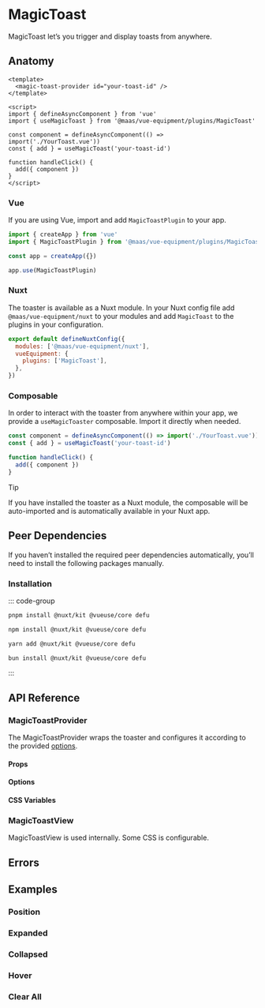 # MagicToast

MagicToast let’s you trigger and display toasts from anywhere.

<component-preview src="./demo/DefaultDemo.vue" />

<!--@include: @/apps/docs/src/content/snippets/overview.md-->

## Anatomy

```vue
<template>
  <magic-toast-provider id="your-toast-id" />
</template>

<script>
import { defineAsyncComponent } from 'vue'
import { useMagicToast } from '@maas/vue-equipment/plugins/MagicToast'

const component = defineAsyncComponent(() => import('./YourToast.vue'))
const { add } = useMagicToast('your-toast-id')

function handleClick() {
  add({ component })
}
</script>
```

<!--@include: @/apps/docs/src/content/snippets/installation.md-->

### Vue

If you are using Vue, import and add `MagicToastPlugin` to your app.

```js
import { createApp } from 'vue'
import { MagicToastPlugin } from '@maas/vue-equipment/plugins/MagicToast'

const app = createApp({})

app.use(MagicToastPlugin)
```

### Nuxt

The toaster is available as a Nuxt module. In your Nuxt config file add `@maas/vue-equipment/nuxt` to your modules and add `MagicToast` to the plugins in your configuration.

```js
export default defineNuxtConfig({
  modules: ['@maas/vue-equipment/nuxt'],
  vueEquipment: {
    plugins: ['MagicToast'],
  },
})
```

### Composable

In order to interact with the toaster from anywhere within your app, we provide a `useMagicToaster` composable. Import it directly when needed.

```js
const component = defineAsyncComponent(() => import('./YourToast.vue'))
const { add } = useMagicToast('your-toast-id')

function handleClick() {
  add({ component })
}
```

> [!TIP]
> If you have installed the toaster as a Nuxt module, the composable will be auto-imported and is automatically available in your Nuxt app.

## Peer Dependencies

If you haven’t installed the required peer dependencies automatically, you’ll need to install the following packages manually.

<ProseTable
  :columns="[
    { label: 'Package'},
  ]"
  :rows="[
    {
      items: [
        {
          label: '[@nuxt/kit](https://www.npmjs.com/package/@nuxt/kit)'
        }
      ]
    },
    {
      items: [
        {
          label: '[@vueuse/core](https://www.npmjs.com/package/@vueuse/core)'
        }
      ]
    },
    {
      items: [
        {
          label: '[defu](https://www.npmjs.com/package/defu)'
        }
      ]
    }
  ]"
/>

### Installation

::: code-group

```sh [pnpm]
pnpm install @nuxt/kit @vueuse/core defu
```

```sh [npm]
npm install @nuxt/kit @vueuse/core defu
```

```sh [yarn]
yarn add @nuxt/kit @vueuse/core defu
```

```sh [bun]
bun install @nuxt/kit @vueuse/core defu
```

:::

## API Reference

### MagicToastProvider

The MagicToastProvider wraps the toaster and configures it according to the provided [options](#options).

#### Props

<ProseTable 
  :columns="[
    { label: 'Prop' },
    { label: 'Type' },
    { label: 'Required' }
  ]"
  :rows="[
    {
      items: [
        {
          label: 'id',
          description: 'Providing an id is required. Can either be a string or a ref.'
        },
        {
          label: 'MaybeRef\<string\>',
          escape: true
        },
        {
          label: 'true'
        }
      ]
    },
    {
      items: [
        {
          label: 'options',
          description: 'Refer to the [options table](#options) for details.'
        },
        {
          label: 'MagicMenuOptions'
        },
        {
          label: 'false'
        }
      ]
    },
  ]"
/>

#### Options

<ProseTable 
  :columns="[
    { label: 'Option' },
    { label: 'Type' },
    { label: 'Default' }
  ]"
  :rows="[
    {
      items: [
        { 
          label: 'debug',
          description: 'Set to true to get visual feedback on positioning.'
        },
        { label: 'boolean' },
        { label: 'false' }
      ]
    },
    {
      items: [
        { 
          label: 'position',
          description: 'Set the toaster’s position relative to the viewport.'
        },
        { label: 'Position' },
        { label: 'bottom' }
      ]
    },
    {
      items: [
        { 
          label: 'duration',
          description: 'Duration in milliseconds before the toast auto-dismisses. Set to 0 to disable.'
        },
        { label: 'number' },
        { label: '0' }
      ]
    },
    {
      items: [
        {
          label: 'scrollLock',
          description: 'Lock body scroll when dragging a toast.'
        },
        { label: 'boolean | object' },
        { label: 'object' }
      ]
    },
    {
      items: [
        {
          label: 'scrollLock.padding',
          description: 'Locking the body scroll hides any permanently visible scrollbar. Adding a padding to fixed elements prevents them from shifting in this case.'
        },
        { label: 'boolean' },
        { label: 'true' }
      ]
    },
    {
      items: [
        {
          label: 'teleport.target',
          description: 'Specify the teleport target.'
        },
        { label: 'string' },
        { label: 'body' }
      ]
    },
    {
      items: [
        {
          label: 'teleport.disabled',
          description: 'Disable teleporting the toast completely.'
        },
        { label: 'boolean' },
        { label: 'false' }
      ]
    },
    {
      items: [
        {
          label: 'transition',
          description: 'Set the transition name for the toast.'
        },
        { label: 'string' },
        { label: 'magic-toast' }
      ]
    },
    {
      items: [
        {
          label: 'layout.expand',
          description: 'Configure wether the toasts should expand on click, hover or not at all.'
        },
        { 
          label: 'string | false',
          description: 'false | \'hover\' | \'click\''
        },
        { label: 'click' }
      ]
    },
    {
      items: [
        {
          label: 'layout.max',
          description: 'Maximum number of toasts to show at once.'
        },
        { label: 'number' },
        { label: '3' }
      ]
    },
    {
      items: [
        {
          label: 'animation.snap.duration',
          description: 'Configure the toast’s snap animation duration.'
        },
        { label: 'number' },
        { label: '300' }
      ]
    },
    {
      items: [
        {
          label: 'animation.snap.easing',
          description: 'Configure the toast’s snap animation easing function.'
        },
        { 
          label: 'function',
          description: '(t: number) => number'
        },
        { label: '—' }
      ]
    },
    {
      items: [
        {
          label: 'initial.expanded',
          description: 'Whether toasts should be expanded initially.'
        },
        { label: 'boolean' },
        { label: 'false' }
      ]
    },
    {
      items: [
        {
          label: 'threshold.lock',
          description: 'Configure the dragged distance before the toaster prevents other touch interactions.'
        },
        { label: 'number' },
        { label: '8' }
      ]
    },
    {
      items: [
        {
          label: 'threshold.distance',
          ddescription: 'Configure the dragged distance before the toast snaps.'
        },
        { label: 'number' },
        { label: '32' }
      ]
    },
    {
      items: [
        {
          label: 'threshold.momentum',
          description: 'Configure the momentum from when the toast snaps.'
        },
        { label: 'number' },
        { label: '1' }
      ]
    }
  ]"
/>

#### CSS Variables

<ProseTable
  :columns="[
    { label: 'Variable' },
    { label: 'Default' }
  ]"
  :rows="[
    {
      items: [
        { label: '--magic-toast-padding-y' },
        { label: '1rem' }
      ]
    },
    {
      items: [
        { label: '--magic-toast-padding-x' },
        { label: '1rem' }
      ]
    },
    {
      items: [
        { label: '--magic-toast-gap' },
        { label: '0.75rem' }
      ]
    },
    {
      items: [
        { label: '--magic-toast-animation-duration' },
        { label: '175ms' }
      ]
    },
    {
      items: [
        { label: '--magic-toast-scale-factor' },
        { label: '0.05' }
      ]
    },
    {
      items: [
        { label: '--magic-toast-overlap-y' },
        { label: '1rem' }
      ]
    },
    {
      items: [
        { label: '--magic-toast-position' },
        { label: 'fixed' }
      ]
    },
    {
      items: [
        { label: '--magic-toast-inset' },
        { label: '0' }
      ]
    },
    {
      items: [
        { label: '--magic-toast-width' },
        { label: '100%' }
      ]
    },
    {
      items: [
        { label: '--magic-toast-height' },
        { label: '100%' }
      ]
    },
    {
      items: [
        { label: '--magic-toast-z-index' },
        { label: '999' }
      ]
    }
  ]"
/>

### MagicToastView

MagicToastView is used internally. Some CSS is configurable.

<ProseTable
  :columns="[
    { label: 'Variable' },
    { label: 'Default' }
  ]"
  :rows="[
    {
      items: [
        { label: '--magic-toast-view-transition' },
        { label: 'all var(--magic-toast-animation-duration) var(--ease-in-out)' }
      ]
    },
    {
      items: [
        { label: '--magic-toast-view-cursor' },
        { label: 'grab' }
      ]
    },
    {
      items: [
        { label: '--magic-toast-view-cursor-dragging' },
        { label: 'grabbing' }
      ]
    }
  ]"
/>

## Errors

<ProseTable
  :columns="[
    { label: 'Source' },
    { label: 'Error Code' },
    { label: 'Message' }
  ]"
  :rows="[
    { 
      items: [
        { label: 'MagicToastView' }, 
        { label: 'missing_instance_id' }, 
        { label: 'MagicToastView must be used within a MagicToastProvider' }
      ] 
    }
  ]"
/>

## Examples

### Position

<component-preview src="./demo/PositionDemo.vue" />

### Expanded

<component-preview src="./demo/ExpandedDemo.vue" />

### Collapsed

<component-preview src="./demo/CollapsedDemo.vue" />

### Hover

<component-preview src="./demo/HoverDemo.vue" />

### Clear All

<component-preview src="./demo/ClearAllDemo.vue" />

